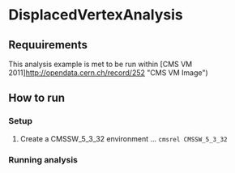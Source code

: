 # DisplacedVertexAnalysis

## Requuirements
This analysis example is met to be run within  [CMS VM 2011]http://opendata.cern.ch/record/252 "CMS VM Image")

## How to run
### Setup
1. Create a CMSSW_5_3_32 environment 
... `cmsrel CMSSW_5_3_32`
### Running analysis

